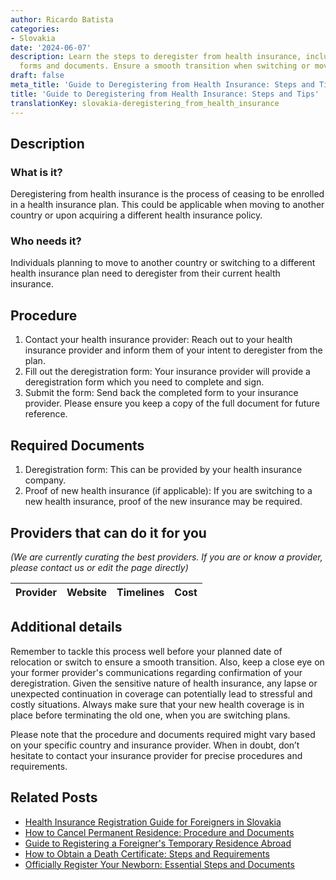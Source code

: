 ```yaml
---
author: Ricardo Batista
categories:
- Slovakia
date: '2024-06-07'
description: Learn the steps to deregister from health insurance, including required
  forms and documents. Ensure a smooth transition when switching or moving abroad.
draft: false
meta_title: 'Guide to Deregistering from Health Insurance: Steps and Tips'
title: 'Guide to Deregistering from Health Insurance: Steps and Tips'
translationKey: slovakia-deregistering_from_health_insurance
---
```


## Description
### What is it?
Deregistering from health insurance is the process of ceasing to be enrolled in a health insurance plan. This could be applicable when moving to another country or upon acquiring a different health insurance policy.

### Who needs it?
Individuals planning to move to another country or switching to a different health insurance plan need to deregister from their current health insurance.

## Procedure
1. Contact your health insurance provider: Reach out to your health insurance provider and inform them of your intent to deregister from the plan.
2. Fill out the deregistration form: Your insurance provider will provide a deregistration form which you need to complete and sign.
3. Submit the form: Send back the completed form to your insurance provider. Please ensure you keep a copy of the full document for future reference.

## Required Documents
1. Deregistration form: This can be provided by your health insurance company.
2. Proof of new health insurance (if applicable): If you are switching to a new health insurance, proof of the new insurance may be required.

## Providers that can do it for you

_(We are currently curating the best providers. If you are or know a provider, please contact us or edit the page directly)_

| Provider        |     Website     |     Timelines    |       Cost      |
| :-------------: | :-------------: |  :-------------: | :-------------: |

## Additional details
Remember to tackle this process well before your planned date of relocation or switch to ensure a smooth transition. Also, keep a close eye on your former provider's communications regarding confirmation of your deregistration. Given the sensitive nature of health insurance, any lapse or unexpected continuation in coverage can potentially lead to stressful and costly situations. Always make sure that your new health coverage is in place before terminating the old one, when you are switching plans. 

Please note that the procedure and documents required might vary based on your specific country and insurance provider. When in doubt, don’t hesitate to contact your insurance provider for precise procedures and requirements.


## Related Posts

- [Health Insurance Registration Guide for Foreigners in Slovakia](https://tramitit.com/guides/slovakia/health_insurance_registration/)
- [How to Cancel Permanent Residence: Procedure and Documents](https://tramitit.com/guides/slovakia/cancellation_of_permanent_residence/)
- [Guide to Registering a Foreigner's Temporary Residence Abroad](https://tramitit.com/guides/slovakia/registration_of_a_foreigners_temporary_residence/)
- [How to Obtain a Death Certificate: Steps and Requirements](https://tramitit.com/guides/slovakia/issuance_of_death_certificate/)
- [Officially Register Your Newborn: Essential Steps and Documents](https://tramitit.com/guides/slovakia/notification_of_childs_birth/)